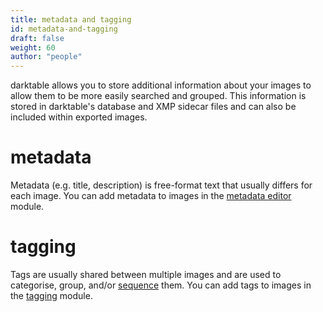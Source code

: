 ```yaml
---
title: metadata and tagging
id: metadata-and-tagging
draft: false
weight: 60
author: "people"
---
```


darktable allows you to store additional information about your images to allow them to be more easily searched and grouped. This information is stored in darktable's database and XMP sidecar files and can also be included within exported images.

# metadata

Metadata (e.g. title, description) is free-format text that usually differs for each image. You can add metadata to images in the [metadata editor](../../module-reference/utility-modules/shared/metadata-editor.md) module.

# tagging

Tags are usually shared between multiple images and are used to categorise, group, and/or [sequence](../../lighttable/digital-asset-management/sequence.md) them. You can add tags to images in the [tagging](../../module-reference/utility-modules/shared/tagging.md) module.
